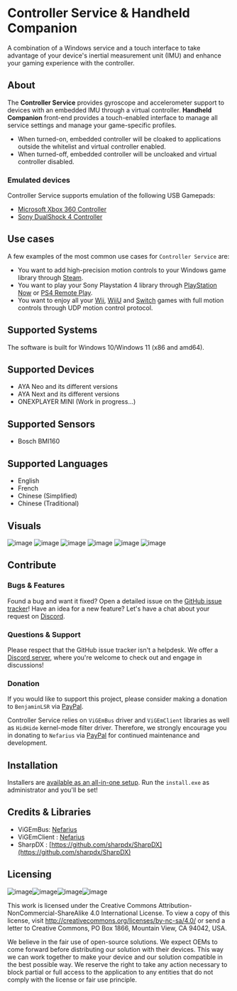 # Controller Service & Handheld Companion

A combination of a Windows service and a touch interface to take advantage of your device's inertial measurement unit (IMU) and enhance your gaming experience with the controller.

## About
The **Controller Service** provides gyroscope and accelerometer support to devices with an embedded IMU through a virtual controller. **Handheld Companion** front-end provides a touch-enabled interface to manage all service settings and manage your game-specific profiles.
- When turned-on, embedded controller will be cloaked to applications outside the whitelist and virtual controller enabled.
- When turned-off, embedded controller will be uncloaked and virtual controller disabled.

### Emulated devices
Controller Service supports emulation of the following USB Gamepads:
- [Microsoft Xbox 360 Controller](https://en.wikipedia.org/wiki/Xbox_360_controller)
- [Sony DualShock 4 Controller](https://en.wikipedia.org/wiki/DualShock#DualShock_4)

## Use cases
A few examples of the most common use cases for `Controller Service` are:
- You want to add high-precision motion controls to your Windows game library through [Steam](https://store.steampowered.com/controller/update/dec15).
- You want to play your Sony Playstation 4 library through [PlayStation Now](https://www.playstation.com/en-us/ps-now/) or [PS4 Remote Play](<https://remoteplay.dl.playstation.net/remoteplay/>).
- You want to enjoy all your [Wii](https://dolphin-emu.org/), [WiiU](https://cemu.info/) and [Switch](https://yuzu-emu.org/) games with full motion controls through UDP motion control protocol. 

## Supported Systems
The software is built for Windows 10/Windows 11 (x86 and amd64).

## Supported Devices
- AYA Neo and its different versions
- AYA Next and its different versions
- ONEXPLAYER MINI (Work in progress...)

## Supported Sensors
- Bosch BMI160

## Supported Languages
- English
- French
- Chinese (Simplified)
- Chinese (Traditional)

## Visuals

![image](https://user-images.githubusercontent.com/934757/158461053-180c23d3-844a-4187-bf4b-968eb504d89e.png)
![image](https://user-images.githubusercontent.com/934757/158461074-b387f10a-de24-40df-a52e-61711850b24a.png)
![image](https://user-images.githubusercontent.com/934757/158461093-62402463-4e46-45e5-b1db-9045ab8f38e5.png)
![image](https://user-images.githubusercontent.com/934757/158461113-70890600-a7c4-46fb-a8ec-f39eb2341ee3.png)
![image](https://user-images.githubusercontent.com/934757/158461938-e5c96ad7-b6eb-4bd2-9260-9f4c1ca4d199.png)
![image](https://user-images.githubusercontent.com/934757/158461955-6cffd0ac-0399-4afa-9d32-cfb3ab6aab5b.png)

## Contribute
### Bugs & Features
Found a bug and want it fixed? Open a detailed issue on the [GitHub issue tracker](../../issues)!
Have an idea for a new feature? Let's have a chat about your request on [Discord](https://discord.gg/cKaZ5SX8kx).

### Questions & Support
Please respect that the GitHub issue tracker isn't a helpdesk. We offer a [Discord server](https://discord.gg/cKaZ5SX8kx), where you're welcome to check out and engage in discussions!

### Donation
If you would like to support this project, please consider making a donation to `BenjaminLSR` via [PayPal](https://www.paypal.com/paypalme/BenjaminLSR).

Controller Service relies on `ViGEmBus` driver and `ViGEmClient` libraries as well as `HidHide` kernel-mode filter driver. Therefore, we strongly encourage you in donating to `Nefarius` via [PayPal](https://paypal.me/NefariusMaximus) for continued maintenance and development.

## Installation
Installers are [available as an all-in-one setup](../../releases/latest).
Run the `install.exe` as administrator and you'll be set!

## Credits & Libraries
- ViGEmBus: [Nefarius](https://github.com/ViGEm/ViGEmBus)
- ViGEmClient : [Nefarius](https://github.com/ViGEm/ViGEmClient)
- SharpDX : [https://github.com/sharpdx/SharpDX](https://github.com/sharpdx/SharpDX)

## Licensing

![image](https://user-images.githubusercontent.com/934757/159507299-ee55ec0b-8c0a-41b6-8dab-a1c72589565e.png)![image](https://user-images.githubusercontent.com/934757/159507349-caf88e3f-508b-4293-ae69-9918d6ba3d75.png)![image](https://user-images.githubusercontent.com/934757/159507749-c6ce02f6-b428-4592-96ca-95084ac5669b.png)![image](https://user-images.githubusercontent.com/934757/159507875-9ee29e9d-9528-4345-9503-0e2a13faeb4c.png)

This work is licensed under the Creative Commons Attribution-NonCommercial-ShareAlike 4.0 International License. To view a copy of this license, visit http://creativecommons.org/licenses/by-nc-sa/4.0/ or send a letter to Creative Commons, PO Box 1866, Mountain View, CA 94042, USA.

We believe in the fair use of open-source solutions. We expect OEMs to come forward before distributing our solution with their devices. This way we can work together to make your device and our solution compatible in the best possible way. We reserve the right to take any action necessary to block partial or full access to the application to any entities that do not comply with the license or fair use principle.